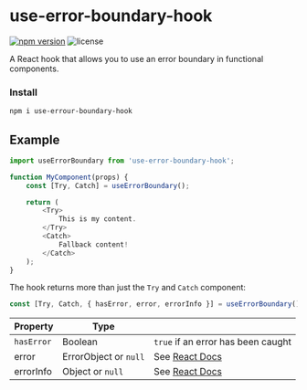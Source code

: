 # use-error-boundary-hook

[![npm version](https://img.shields.io/npm/v/use-error-boundary-hook.svg)](https://www.npmjs.com/package/use-error-boundary-hook)
![license](https://img.shields.io/npm/l/use-error-boundary-hook.svg)


A React hook that allows you to use an error boundary in functional components.

### Install

```bash
npm i use-errour-boundary-hook
```

## Example

```js
import useErrorBoundary from 'use-error-boundary-hook';

function MyComponent(props) {
	const [Try, Catch] = useErrorBoundary();

	return (
		<Try>
			This is my content.
		</Try>
		<Catch>
			Fallback content!
		</Catch>
	);
}

```

The hook returns more than just the `Try` and `Catch` component:
```js
const [Try, Catch, { hasError, error, errorInfo }] = useErrorBoundary();
```

| Property   | Type                  |                                                                  |
| ---------- | --------------------- | ---------------------------------------------------------------- |
| `hasError` | Boolean               | `true` if an error has been caught                               |
| error      | ErrorObject or `null` | See [React Docs](https://reactjs.org/docs/error-boundaries.html) |
| errorInfo  | Object or `null`      | See [React Docs](https://reactjs.org/docs/error-boundaries.html) |
